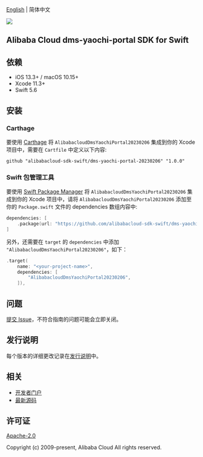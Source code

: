 [English](README.md) | 简体中文

![](https://aliyunsdk-pages.alicdn.com/icons/AlibabaCloud.svg)

## Alibaba Cloud dms-yaochi-portal SDK for Swift

## 依赖

- iOS 13.3+ / macOS 10.15+
- Xcode 11.3+
- Swift 5.6

## 安装

### Carthage

要使用 [Carthage](https://github.com/Carthage/Carthage) 将 `AlibabacloudDmsYaochiPortal20230206` 集成到你的 Xcode 项目中，需要在 `Cartfile` 中定义以下内容:

```ogdl
github "alibabacloud-sdk-swift/dms-yaochi-portal-20230206" "1.0.0"
```

### Swift 包管理工具

要使用 [Swift Package Manager](https://swift.org/package-manager/) 将 `AlibabacloudDmsYaochiPortal20230206` 集成到你的 Xcode 项目中，请将 `AlibabacloudDmsYaochiPortal20230206` 添加至你的 `Package.swift` 文件的 dependencies 数组内容中:

```swift
dependencies: [
    .package(url: "https://github.com/alibabacloud-sdk-swift/dms-yaochi-portal-20230206.git", from: "1.0.0")
]
```

另外，还需要在 `target` 的 `dependencies` 中添加 `"AlibabacloudDmsYaochiPortal20230206"`，如下：

```swift
.target(
    name: "<your-project-name>",
    dependencies: [
        "AlibabacloudDmsYaochiPortal20230206",
    ]),
```

## 问题

[提交 Issue](https://github.com/alibabacloud-sdk-swift/dms-yaochi-portal-20230206/issues/new)，不符合指南的问题可能会立即关闭。

## 发行说明

每个版本的详细更改记录在[发行说明](./ChangeLog.txt)中。

## 相关

* [开发者门户](https://next.api.aliyun.com/home)
* [最新源码](https://github.com/alibabacloud-sdk-swift/dms-yaochi-portal-20230206)

## 许可证

[Apache-2.0](http://www.apache.org/licenses/LICENSE-2.0)

Copyright (c) 2009-present, Alibaba Cloud All rights reserved.
